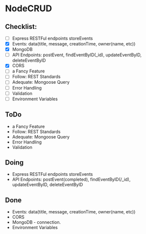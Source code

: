 # NodeCRUD

## Checklist:

- [ ] Express RESTFul endpoints storeEvents
- [x] Events: data(title, message, creationTime, owner(name, etc))
- [x] MongoDB
- [ ] API Endpoints: postEvent, findEventByID(_id), updateEventByID, deleteEventByID
- [x] CORS
- [ ] a Fancy Feature
- [ ] Follow: REST Standards
- [ ] Adequate: Mongoose Query
- [ ] Error Handling
- [ ] Validation
- [ ] Environment Variables

## ToDo

- a Fancy Feature
- Follow: REST Standards
- Adequate: Mongoose Query
- Error Handling
- Validation

## Doing
- Express RESTFul endpoints storeEvents
- API Endpoints: postEvent(completed), findEventByID(/\_id), updateEventByID, deleteEventByID

## Done

- Events: data(title, message, creationTime, owner(name, etc))
- CORS
- MongoDB - connection. 
- Environment Variables